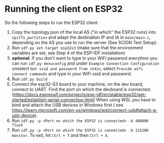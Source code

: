 # Running the client on ESP32

Do the following steps to run the ESP32 client:

1. Copy the topology.json of the local AS ("in which" the ESP32 runs) into `spiffs_partition` and adapt the destination
   IP and IA in `main/main.c`, depending on the AS you use to run the server (See SCION Test Setup).
2. Run `idf.py set-target esp32s3` (make sure that the environment variables are set, see Step 4 of the ESP-IDF
   installation)
3. **optional:** If you don't want to type in your WiFi password everytime you can run `idf.py menuconfig` and under
   `Example Connection Configuration` unselect `Get ssid and password from stdin`, select
   `Provide wifi connect commands`
   and type in your WiFi ssid and password.
4. Run `idf.py build`
5. Connect the esp32-S3 board to your machine, on the dev board, connect to UART. Find the port on which the devboard is
   connected. (https://docs.espressif.com/projects/esp-idf/en/stable/esp32/get-started/establish-serial-connection.html)
   When using WSL you have to bind and attach the USB devices in Windows first (
   see https://learn.microsoft.com/en-us/windows/wsl/connect-usb#attach-a-usb-device).
6. Run `idf.py -p <Port on which the ESP32 is connected> -b 460800 flash`
7. Run `idf.py -p <Port on which the ESP32 is connected> -b 115200 monitor`. To exit, hit `Ctrl + T` and then
   `Ctrl + X`.
